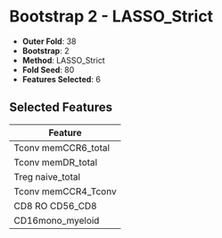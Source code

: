 # Bootstrap 2 - LASSO_Strict

- **Outer Fold**: 38
- **Bootstrap**: 2
- **Method**: LASSO_Strict
- **Fold Seed**: 80
- **Features Selected**: 6

## Selected Features

| Feature |
|---------|
| Tconv memCCR6_total |
| Tconv memDR_total |
| Treg naive_total |
| Tconv memCCR4_Tconv |
| CD8 RO CD56_CD8 |
| CD16mono_myeloid |
